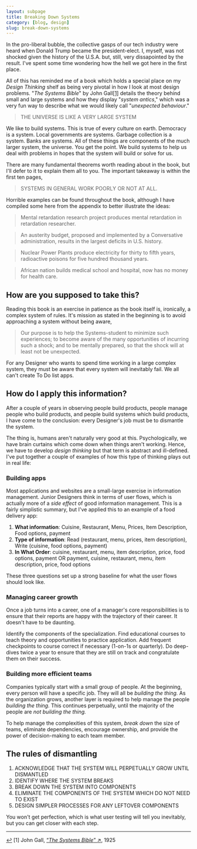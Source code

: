 ```yaml
---
layout: subpage
title: Breaking Down Systems
category: [blog, design]
slug: break-down-systems
---
```

In the pro-liberal bubble, the collective gasps of our tech industry were heard when Donald Trump became the president-elect. I, myself, was not shocked given the history of the U.S.A. but, still, very dissapointed by the result. I've spent some time wondering how the hell we got here in the first place. 

All of this has reminded me of a book which holds a special place on my *Design Thinking* shelf as being very pivotal in how I look at most design problems. "*The Systems Bible*" by John Gall<a id="anchor-1" href="#note-1" class="fieldnotes-anchor">[1]</a> details the theory behind small and large systems and how they display "_system antics_," which was a very fun way to describe what we would likely call "*unexpected behaviour*."

<blockquote class="large">
    <p>THE UNIVERSE IS LIKE A VERY LARGE SYSTEM</p>
</blockquote>

We like to build systems. This is true of every culture on earth. Democracy is a system. Local governments are systems. Garbage collection is a system. Banks are systems. All of these things are components of the much larger system, the universe. You get the point. We build systems to help us deal with problems in hopes that the system will build or solve for us.

There are many fundamental theorems worth reading about in the book, but I'll defer to it to explain them all to you. The important takeaway is within the first ten pages,

<blockquote class="large">
    <p>SYSTEMS IN GENERAL WORK POORLY OR NOT AT ALL.</p>
</blockquote>
    
Horrible examples can be found throughout the book, although I have compiled some here from the appendix to better illustrate the ideas:

> Mental retardation research project produces mental retardation in retardation researcher.  

> An austerity budget, proposed and implemented by a Conversative administration, results in the largest deficits in U.S. history.  

> Nuclear Power Plants produce electricity for thirty to fifth years, radioactive poisons for five hundred thousand years.  

> African nation builds medical school and hospital, now has no money for health care.

## How are you supposed to take this?

Reading this book is an exercise in patience as the book itself is, ironically, a complex system of rules. It's mission as stated in the beginning is to avoid approaching a system without being aware,

> Our purpose is to help the Systems-student to minimize such experiences; to become aware of the many opportunities of incurring such a shock; and to be mentally prepared, so that the shock will at least not be unexpected.

For any Designer who wants to spend time working in a large complex system, they must be aware that every system will inevitably fail. We all can't create To Do list apps. 

## How do I apply this information?

After a couple of years in observing people build products, people manage people who build products, and people build systems which build products, I have come to the conclusion: every Designer's job must be to dismantle the system.

The thing is, humans aren't naturally very good at this. Psychologically, we have brain curtains which come down when things aren't working. Hence, we have to develop _design thinking_ but that term is abstract and ill-defined. I've put together a couple of examples of how this type of thinking plays out in real life:

### Building apps

Most applications and websites are a small-large exercise in information management. Junior Designers think in terms of user flows, which is actually more of a _side effect_ of good information management. This is a fairly simplistic summary, but I've applied this to an example of a food delivery app:

1. **What information**: Cuisine, Restaurant, Menu, Prices, Item Description, Food options, payment
2. **Type of information**: Read (restaurant, menu, prices, item description), Write (cuisine, food options, payment)
3. **In What Order**: cuisine, restaurant, menu, item description, price, food options, payment OR payment, cuisine, restaurant, menu, item description, price, food options

These three questions set up a strong baseline for what the user flows should look like.

### Managing career growth

Once a job turns into a career, one of a manager's core responsibilities is to ensure that their reports are happy with the trajectory of their career. It doesn't have to be daunting.

Identify the components of the specialization. Find educational courses to teach theory and opportunities to practice application. Add frequent checkpoints to course correct if necessary (1-on-1s or quarterly). Do deep-dives twice a year to ensure that they are still on track and congratulate them on their success.

### Building more efficient teams

Companies typically start with a small group of people. At the beginning, every person will have a specific job. They will all be _building the thing._ As the organization grows, another layer is required to help manage the people _building the thing._ This continues perpetually, until the majority of the people are _not building the thing._

To help manage the complexities of this system, _break down_ the size of teams, eliminate dependencies, encourage ownership, and provide the power of decision-making to each team member. 

## The rules of dismantling

1. ACKNOWLEDGE THAT THE SYSTEM WILL PERPETUALLY GROW UNTIL DISMANTLED
2. IDENTIFY WHERE THE SYSTEM BREAKS
3. BREAK DOWN THE SYSTEM INTO COMPONENTS
4. ELIMINATE THE COMPONENTS OF THE SYSTEM WHICH DO NOT NEED TO EXIST
5. DESIGN SIMPLER PROCESSES FOR ANY LEFTOVER COMPONENTS

You won't get perfection, which is what user testing will tell you inevitably, but you can get closer with each step.

<hr class="small">

<div class="fieldnotes">
    <p id="note-1" class="h6"><a href="#anchor-1" class="footnote-back">&#8617;&#xFE0E;</a> <span class="footnote">[1]</span> John Gall, <a href="http://www.amazon.com/gp/product/0961825170/ref=as_li_tl?ie=UTF8&camp=1789&creative=9325&creativeASIN=0961825170&linkCode=as2&tag=heltraprodes-20&linkId=OSDRIO2RM32JGGKB" class="external" target="_blank">&#8220;<span class="external-body"><em>The Systems Bible</em></span>&#8221; <span class="external-box"><span class="external-box__arrow">↗&#xFE0E;</span></span></a>, 1925</p>
</div>